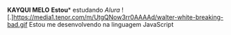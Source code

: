 **KAYQUI MELO**
**Estou*** estudando _Alura_
![.]https://media1.tenor.com/m/UtgQNow3rr0AAAAd/walter-white-breaking-bad.gif
Estou me desenvolvendo na linguagem JavaScript

